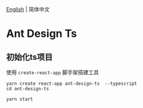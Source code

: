 [English](./README.md) | 简体中文

# Ant Design Ts

## 初始化ts项目
使用 `create-react-app` 脚手架搭建工具
```shell script
yarn create react-app ant-design-ts  --typescript
cd ant-design-ts

yarn start
```